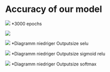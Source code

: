 # Accuracy of our model

![](https://github.com/MareSeestern/BWKI-Fall-Detection/blob/master/Infos_Texte/3000_epochs.png?raw=true)
*3000 epochs

![](https://github.com/MareSeestern/BWKI-Fall-Detection/blob/master/Infos_Texte/250_epochs.png?raw=true)

![](https://github.com/MareSeestern/BWKI-Fall-Detection/blob/master/Infos_Texte/Diagramm_niedriger_Outputsize_selu.png?raw=true)
*Diagramm niedriger Outputsize selu


![](https://github.com/MareSeestern/BWKI-Fall-Detection/blob/master/Infos_Texte/Diagramm_niedriger_Outputsize_sigmoid_relu.png?raw=true)
*Diagramm niedriger Outputsize sigmoid relu


![](https://github.com/MareSeestern/BWKI-Fall-Detection/blob/master/Infos_Texte/Diagramm_niedriger_Outputsize_softmax.png?raw=true)
*Diagramm niedriger Outputsize softmax
